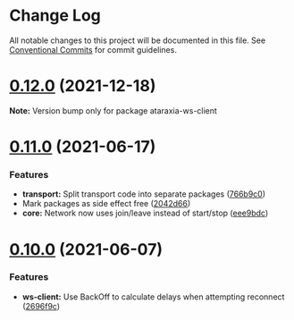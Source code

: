 # Change Log

All notable changes to this project will be documented in this file.
See [Conventional Commits](https://conventionalcommits.org) for commit guidelines.

# [0.12.0](https://github.com/aholstenson/ataraxia/tree/master/packages/ws-client/compare/v0.11.0...v0.12.0) (2021-12-18)

**Note:** Version bump only for package ataraxia-ws-client





# [0.11.0](https://github.com/aholstenson/ataraxia/tree/master/packages/ws-client/compare/v0.10.0...v0.11.0) (2021-06-17)


### Features

* **transport:** Split transport code into separate packages ([766b9c0](https://github.com/aholstenson/ataraxia/tree/master/packages/ws-client/commit/766b9c0608acfea685d6e8bd65490a81557cecb1))
* Mark packages as side effect free ([2042d66](https://github.com/aholstenson/ataraxia/tree/master/packages/ws-client/commit/2042d668d40fac2e2c2a44f4eb2be45c7012c120))
* **core:** Network now uses join/leave instead of start/stop ([eee9bdc](https://github.com/aholstenson/ataraxia/tree/master/packages/ws-client/commit/eee9bdcacc0224923fa6190270c098c7cccd9c74))





# [0.10.0](https://github.com/aholstenson/ataraxia/tree/master/packages/ws-client/compare/v0.9.1...v0.10.0) (2021-06-07)


### Features

* **ws-client:** Use BackOff to calculate delays when attempting reconnect ([2696f9c](https://github.com/aholstenson/ataraxia/tree/master/packages/ws-client/commit/2696f9c84985eea9b8b75f6bebcadc534a0125c6))

